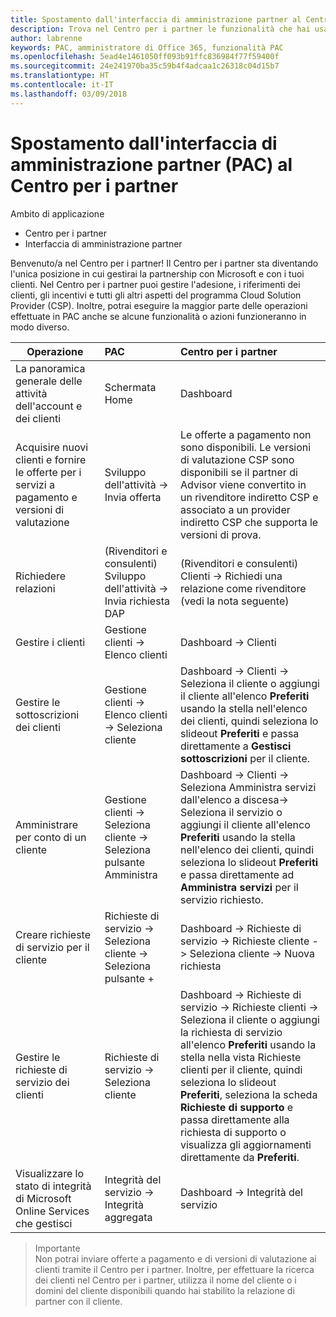 ```yaml
---
title: Spostamento dall'interfaccia di amministrazione partner al Centro per i partner
description: Trova nel Centro per i partner le funzionalità che hai usato nell'interfaccia di amministrazione partner
author: labrenne
keywords: PAC, amministratore di Office 365, funzionalità PAC
ms.openlocfilehash: 5ead4e1461050ff093b91ffc836984f77f59400f
ms.sourcegitcommit: 24e241970ba35c59b4f4adcaa1c26318c04d15b7
ms.translationtype: HT
ms.contentlocale: it-IT
ms.lasthandoff: 03/09/2018
---
```

# <a name="moving-from-partner-admin-center-pac-to-partner-center"></a>Spostamento dall'interfaccia di amministrazione partner (PAC) al Centro per i partner

Ambito di applicazione
- Centro per i partner
- Interfaccia di amministrazione partner

Benvenuto/a nel Centro per i partner! Il Centro per i partner sta diventando l'unica posizione in cui gestirai la partnership con Microsoft e con i tuoi clienti. Nel Centro per i partner puoi gestire l'adesione, i riferimenti dei clienti, gli incentivi e tutti gli altri aspetti del programma Cloud Solution Provider (CSP). Inoltre, potrai eseguire la maggior parte delle operazioni effettuate in PAC anche se alcune funzionalità o azioni funzioneranno in modo diverso. 


|**Operazione**   |**PAC**   |**Centro per i partner**   |
|--------------|:--------------|:---------------|
|La panoramica generale delle attività dell'account e dei clienti|Schermata Home|Dashboard|
|Acquisire nuovi clienti e fornire le offerte per i servizi a pagamento e versioni di valutazione|Sviluppo dell'attività -> Invia offerta|Le offerte a pagamento non sono disponibili. Le versioni di valutazione CSP sono disponibili se il partner di Advisor viene convertito in un rivenditore indiretto CSP e associato a un provider indiretto CSP che supporta le versioni di prova. |
|Richiedere relazioni|(Rivenditori e consulenti) Sviluppo dell'attività -> Invia richiesta DAP|(Rivenditori e consulenti) Clienti -> Richiedi una relazione come rivenditore (vedi la nota seguente)|
|Gestire i clienti|Gestione clienti -> Elenco clienti|Dashboard -> Clienti|
|Gestire le sottoscrizioni dei clienti|Gestione clienti -> Elenco clienti -> Seleziona cliente|Dashboard -> Clienti -> Seleziona il cliente o aggiungi il cliente all'elenco **Preferiti** usando la stella nell'elenco dei clienti, quindi seleziona lo slideout **Preferiti** e passa direttamente a **Gestisci sottoscrizioni** per il cliente.|
|Amministrare per conto di un cliente|Gestione clienti -> Seleziona cliente -> Seleziona pulsante Amministra|Dashboard -> Clienti -> Seleziona Amministra servizi dall'elenco a discesa-> Seleziona il servizio o aggiungi il cliente all'elenco **Preferiti** usando la stella nell'elenco dei clienti, quindi seleziona lo slideout **Preferiti** e passa direttamente ad **Amministra servizi** per il servizio richiesto.|
|Creare richieste di servizio per il cliente|Richieste di servizio -> Seleziona cliente -> Seleziona pulsante + | Dashboard -> Richieste di servizio -> Richieste cliente -> Seleziona cliente -> Nuova richiesta|
|Gestire le richieste di servizio dei clienti| Richieste di servizio -> Seleziona cliente|Dashboard -> Richieste di servizio -> Richieste clienti -> Seleziona il cliente o aggiungi la richiesta di servizio all'elenco **Preferiti** usando la stella nella vista Richieste clienti per il cliente, quindi seleziona lo slideout **Preferiti**, seleziona la scheda **Richieste di supporto** e passa direttamente alla richiesta di supporto o visualizza gli aggiornamenti direttamente da **Preferiti**.|
|Visualizzare lo stato di integrità di Microsoft Online Services che gestisci|Integrità del servizio -> Integrità aggregata|Dashboard -> Integrità del servizio|

>Importante<br>
Non potrai inviare offerte a pagamento e di versioni di valutazione ai clienti tramite il Centro per i partner. Inoltre, per effettuare la ricerca dei clienti nel Centro per i partner, utilizza il nome del cliente o i domini del cliente disponibili quando hai stabilito la relazione di partner con il cliente.